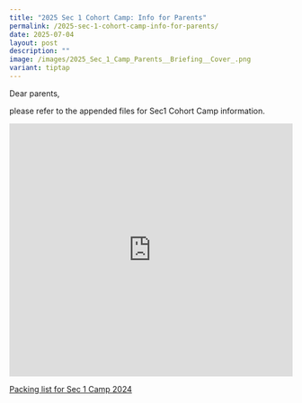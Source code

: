 ```yaml
---
title: "2025 Sec 1 Cohort Camp: Info for Parents"
permalink: /2025-sec-1-cohort-camp-info-for-parents/
date: 2025-07-04
layout: post
description: ""
image: /images/2025_Sec_1_Camp_Parents__Briefing__Cover_.png
variant: tiptap
---
```

<p>Dear parents,</p>
<p>please refer to the appended files for Sec1 Cohort Camp information.</p>
<div class="iframe-wrapper">
<iframe height="450" width="100%" allowfullscreen="true" frameborder="0" src="https://docs.google.com/presentation/d/e/2PACX-1vR45LvdU86KaGs1jYH2ZSsU8VHfhj7E8AKNPy1NGwDJ6nS0TfDnutJCzjwy--lRDQ/embed?start=true&amp;loop=true&amp;delayms=5000"></iframe>
</div>
<p><a href="/files/2024_Sec_1_Camp_Packing_List.pdf" rel="noopener noreferrer nofollow" target="_blank">Packing list for Sec 1 Camp 2024</a>
</p>